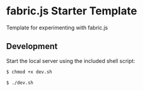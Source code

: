 # fabric.js Starter Template

Template for experimenting with fabric.js

## Development

Start the local server using the included shell script:

```sh
$ chmod +x dev.sh
```

```sh
$ ./dev.sh
```